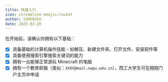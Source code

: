 ```yaml
---
title: 快速入门
icon: streamline-emojis:rocket
author: SUPER2FH
date: 2025-03-20
---
```


在开始前，请确认你拥有以下基础：

- [x] 具备基础的计算机操作技能 - 如解压、新建文件夹、打开文件、安装软件等
- [x] 具备使用搜索引擎搜索关键词的能力
- [x] 拥有一台能够正常游玩 Minecraft 的电脑
- [x] 拥有一个教育邮箱（类似：`XXXX@mail.nwpu.edu.cn`），西工大学生可在翱翔门户主页中申请
